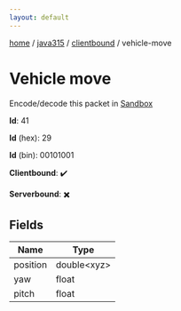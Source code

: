 ```yaml
---
layout: default
---
```


[home](/)  /  [java315](/protocol/java315)  /  [clientbound](/protocol/java315/clientbound)  /  vehicle-move

# Vehicle move

Encode/decode this packet in [Sandbox](../../../sandbox/java315#Clientbound.VehicleMove)

**Id**: 41

**Id** (hex): 29

**Id** (bin): 00101001

**Clientbound**: ✔️

**Serverbound**: ✖️

## Fields

Name | Type
---|---
position | double&lt;xyz&gt;
yaw | float
pitch | float
